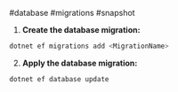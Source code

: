 #database #migrations #snapshot

1. **Create the database migration:**

``` bash
dotnet ef migrations add <MigrationName>
```

2. **Apply the database migration:**

``` bash
dotnet ef database update
```
